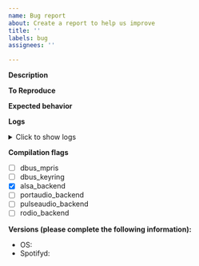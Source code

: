 ```yaml
---
name: Bug report
about: Create a report to help us improve
title: ''
labels: bug
assignees: ''

---
```


**Description**
<!-- A clear and concise description of what the bug is -->

**To Reproduce**
<!-- Steps to reproduce the behavior:
1. Go to '...'
2. Click on '....'
3. Scroll down to '....'
4. See error -->

**Expected behavior**
<!-- A clear and concise description of what you expected to happen (if applicable) -->

**Logs**
<details><summary>Click to show logs</summary>
<!-- Please paste your logs below when reporting bugs. Make sure to run spotifyd using the `--verbose` flag  -->
</details>

<!-- if you compiled spotifyd yourself. Alsa backend enabled by default unless compiled with the `--no-default-features` flag -->
**Compilation flags** 
- [ ] dbus_mpris
- [ ] dbus_keyring
- [x] alsa_backend
- [ ] portaudio_backend
- [ ] pulseaudio_backend
- [ ] rodio_backend

**Versions (please complete the following information):**
 - OS: <!-- e.g. Ubuntu 18.04 LTS, Windows 10 -->
 - Spotifyd: <!-- branch, commit hash or release version -->

<!-- **Additional context**
Add any other context about the problem here. -->
